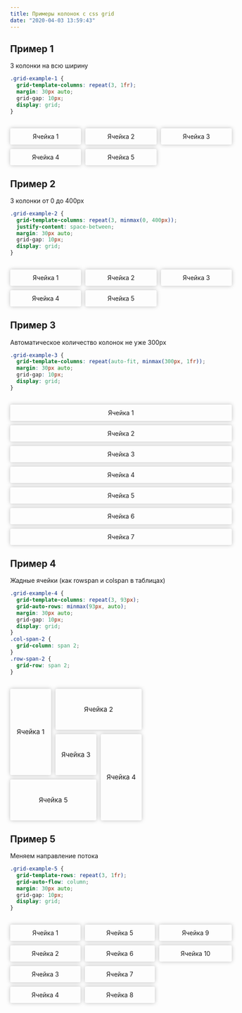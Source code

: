 ```yaml
---
title: Примеры колонок с css grid
date: "2020-04-03 13:59:43"
---
```


<div class="mt-80"></div>

<style>
  .cell-example {
    box-shadow: 0 0 10px 0 rgba(0, 0, 0, 0.25);
    justify-items: center;
    align-items: center;
    border-radius: 3px;
    padding: 10px;
    display: grid;
  }
  .cell-example--x2 {
    grid-column: span 2;
  }
  .cell-example--y2 {
    grid-row: span 2;
  }
</style>

## Пример 1

3 колонки на всю ширину

```css
.grid-example-1 {
  grid-template-columns: repeat(3, 1fr);
  margin: 30px auto;
  grid-gap: 10px;
  display: grid;
}
```

<style>
.grid-example-1 {
  grid-template-columns: repeat(3, 1fr);
  margin: 30px auto;
  grid-gap: 10px;
  display: grid;
}
</style>

<div class="grid-example-1">
  <div class="cell-example">Ячейка 1</div>
  <div class="cell-example">Ячейка 2</div>
  <div class="cell-example">Ячейка 3</div>
  <div class="cell-example">Ячейка 4</div>
  <div class="cell-example">Ячейка 5</div>
</div>

<div class="mt-80"></div>

## Пример 2

3 колонки от 0 до 400px

```css
.grid-example-2 {
  grid-template-columns: repeat(3, minmax(0, 400px));
  justify-content: space-between;
  margin: 30px auto;
  grid-gap: 10px;
  display: grid;
}
```

<style>
.grid-example-2 {
  grid-template-columns: repeat(3, minmax(0, 400px));
  justify-content: space-between;
  margin: 30px auto;
  grid-gap: 10px;
  display: grid;
}
</style>

<div class="grid-example-2">
  <div class="cell-example">Ячейка 1</div>
  <div class="cell-example">Ячейка 2</div>
  <div class="cell-example">Ячейка 3</div>
  <div class="cell-example">Ячейка 4</div>
  <div class="cell-example">Ячейка 5</div>
</div>

<div class="mt-80"></div>

## Пример 3

Автоматическое количество колонок не уже 300px

```css
.grid-example-3 {
  grid-template-columns: repeat(auto-fit, minmax(300px, 1fr));
  margin: 30px auto;
  grid-gap: 10px;
  display: grid;
}
```

<style>
.grid-example-3 {
  grid-template-columns: repeat(auto-fit, minmax(300px, 1fr));
  margin: 30px auto;
  grid-gap: 10px;
  display: grid;
}
</style>

<div class="grid-example-3">
  <div class="cell-example">Ячейка 1</div>
  <div class="cell-example">Ячейка 2</div>
  <div class="cell-example">Ячейка 3</div>
  <div class="cell-example">Ячейка 4</div>
  <div class="cell-example">Ячейка 5</div>
  <div class="cell-example">Ячейка 6</div>
  <div class="cell-example">Ячейка 7</div>
</div>

<div class="mt-80"></div>

## Пример 4

Жадные ячейки (как rowspan и colspan в таблицах)

```css
.grid-example-4 {
  grid-template-columns: repeat(3, 93px);
  grid-auto-rows: minmax(93px, auto);
  margin: 30px auto;
  grid-gap: 10px;
  display: grid;
}
.col-span-2 {
  grid-column: span 2;
}
.row-span-2 {
  grid-row: span 2;
}
```

<style>
.grid-example-4 {
  grid-template-columns: repeat(3, 93px);
  grid-auto-rows: minmax(93px, auto);
  margin: 30px auto;
  grid-gap: 10px;
  display: grid;
}
.grid-example-4 .cell-example {
  font-size: 15px;
}
.col-span-2 {
  grid-column: span 2;
}
.row-span-2 {
  grid-row: span 2;
}
</style>

<div class="grid-example-4">
  <div class="cell-example row-span-2">Ячейка 1</div>
  <div class="cell-example col-span-2">Ячейка 2</div>
  <div class="cell-example">Ячейка 3</div>
  <div class="cell-example row-span-2">Ячейка 4</div>
  <div class="cell-example col-span-2">Ячейка 5</div>
</div>

<div class="mt-80"></div>

## Пример 5

Меняем направление потока

```css
.grid-example-5 {
  grid-template-rows: repeat(3, 1fr);
  grid-auto-flow: column;
  margin: 30px auto;
  grid-gap: 10px;
  display: grid;
}
```

<style>
.grid-example-5 {
  grid-template-rows: repeat(4, 1fr);
  grid-auto-flow: column;
  margin: 30px auto;
  grid-gap: 10px;
  display: grid;
}
</style>

<div class="grid-example-5">
  <div class="cell-example">Ячейка 1</div>
  <div class="cell-example">Ячейка 2</div>
  <div class="cell-example">Ячейка 3</div>
  <div class="cell-example">Ячейка 4</div>
  <div class="cell-example">Ячейка 5</div>
  <div class="cell-example">Ячейка 6</div>
  <div class="cell-example">Ячейка 7</div>
  <div class="cell-example">Ячейка 8</div>
  <div class="cell-example">Ячейка 9</div>
  <div class="cell-example">Ячейка 10</div>
</div>
